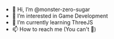 - 👋 Hi, I’m @monster-zero-sugar
- 👀 I’m interested in Game Development
- 🌱 I’m currently learning ThreeJS
- 📫 How to reach me (You can't 😬)

<!---
monster-zero-sugar/monster-zero-sugar is a ✨ special ✨ repository because its `README.md` (this file) appears on your GitHub profile.
You can click the Preview link to take a look at your changes.
--->
